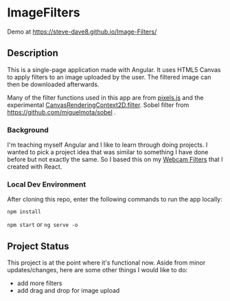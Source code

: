 # ImageFilters

Demo at https://steve-dave8.github.io/Image-Filters/

## Description

This is a single-page application made with Angular. It uses HTML5 Canvas to apply filters to an image uploaded by the user. The filtered image can then be downloaded afterwards.

Many of the filter functions used in this app are from [pixels.js](https://github.com/silvia-odwyer/pixels.js) and the experimental [CanvasRenderingContext2D.filter](https://developer.mozilla.org/en-US/docs/Web/API/CanvasRenderingContext2D/filter). Sobel filter from https://github.com/miguelmota/sobel .

### Background

I'm teaching myself Angular and I like to learn through doing projects. I wanted to pick a project idea that was similar to something I have done before but not exactly the same. So I based this on my [Webcam Filters](https://gitlab.com/steve-dave8/webcam-filters) that I created with React.

### Local Dev Environment

After cloning this repo, enter the following commands to run the app locally:

`npm install`

`npm start` or `ng serve -o`

## Project Status

This project is at the point where it's functional now. Aside from minor updates/changes, here are some other things I would like to do:
* add more filters
* add drag and drop for image upload